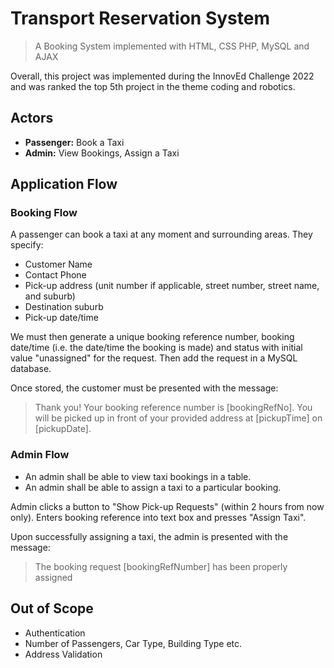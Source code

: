 # Transport Reservation System

> A Booking System implemented with HTML, CSS PHP, MySQL and AJAX

Overall, this project was implemented during the InnovEd Challenge 2022 and was ranked the top 5th project in the theme coding and robotics.

## Actors

- **Passenger:** Book a Taxi
- **Admin:** View Bookings, Assign a Taxi

## Application Flow

### Booking Flow

A passenger can book a taxi at any moment and surrounding areas.
They specify:

- Customer Name
- Contact Phone
- Pick-up address (unit number if applicable, street number, street name, and suburb)
- Destination suburb
- Pick-up date/time

We must then generate a unique booking reference number, booking date/time (i.e. the date/time the booking is made) and status with initial value "unassigned" for the request.
Then add the request in a MySQL database.

Once stored, the customer must be presented with the message:

> Thank you! Your booking reference number is [bookingRefNo]. You will be picked up in front of your provided address at [pickupTime] on [pickupDate].

### Admin Flow

- An admin shall be able to view taxi bookings in a table.
- An admin shall be able to assign a taxi to a particular booking.

Admin clicks a button to "Show Pick-up Requests" (within 2 hours from now only).
Enters booking reference into text box and presses "Assign Taxi".

Upon successfully assigning a taxi, the admin is presented with the message:

> The booking request [bookingRefNumber] has been properly assigned

## Out of Scope

- Authentication
- Number of Passengers, Car Type, Building Type etc.
- Address Validation
